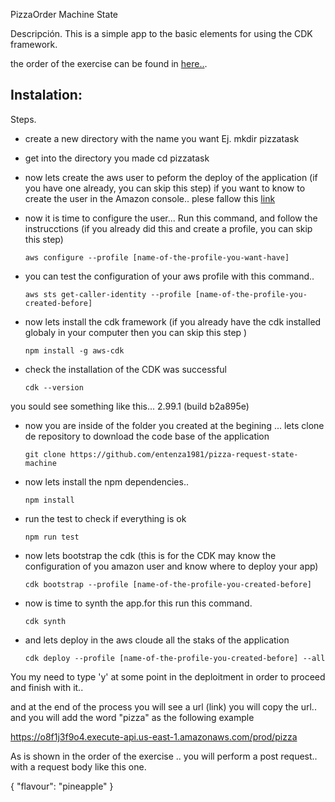 PizzaOrder Machine State

Descripción.
This is a simple app to the basic elements for using the CDK framework.

the order of the exercise can be found in [here..](https://github.com/cdk-patterns/serverless/blob/main/the-state-machine/README.md).

## Instalation:

Steps.

- create a new directory with the name you want Ej.
  mkdir pizzatask

- get into the directory you made
  cd pizzatask

- now lets create the aws user to peform the deploy of the application (if you have one already, you can skip this step)
if you want to know to create the user in the Amazon console.. plese fallow this [link](https://docs.aws.amazon.com/IAM/latest/UserGuide/id_users_create.html)

- now it is time to configure the user... Run this command, and follow the instrucctions (if you already did this and create a profile, you can skip this step)
  ```
  aws configure --profile [name-of-the-profile-you-want-have]
  ```

- you can test the configuration of your aws profile with this command..
  ```
  aws sts get-caller-identity --profile [name-of-the-profile-you-created-before]
  ```

- now lets  install the cdk framework (if you already have the cdk installed globaly in your computer then you can skip this step )
  ```
  npm install -g aws-cdk
  ```

- check the installation of the CDK was successful
  ```
  cdk --version
  ```
you sould see something like this... 
2.99.1 (build b2a895e)

- now you are inside of the folder you created at the begining ... lets clone de repository to download the code base of the application
  ```
  git clone https://github.com/entenza1981/pizza-request-state-machine
  ```

- now lets install the npm dependencies..
  ```
  npm install
  ```

- run the test to check if everything is ok
  ```
  npm run test  
  ```

- now lets bootstrap the cdk (this is for the CDK may know the configuration of you amazon user and know where to deploy your app)
  ```
  cdk bootstrap --profile [name-of-the-profile-you-created-before]
  ```

- now is time to synth the app.for this run this command.
  ```
  cdk synth
  ```

- and lets deploy in the aws cloude all the staks of the application
  ```
  cdk deploy --profile [name-of-the-profile-you-created-before] --all
  ```

You my need to type 'y' at some point in the deploitment in order to proceed and finish with it.. 

and at the end of the process you will see a url (link) you will copy the url.. and you will add the word "pizza" as the following example


https://o8f1j3f9o4.execute-api.us-east-1.amazonaws.com/prod/pizza


As is shown in the order of the exercise .. you will perform a post request.. with a request body like this one.

{
    "flavour": "pineapple"
}

